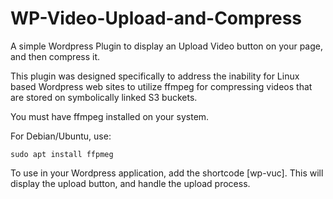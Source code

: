# WP-Video-Upload-and-Compress

A simple Wordpress Plugin to display an Upload Video button on your page, and then compress it.

This plugin was designed specifically to address the inability for Linux based Wordpress web sites to utilize ffmpeg for compressing videos that are stored on symbolically linked S3 buckets.

You must have ffmpeg installed on your system.

For Debian/Ubuntu, use:

`sudo apt install ffpmeg`

To use in your Wordpress application, add the shortcode [wp-vuc].  This will display the upload button, and handle the upload process.

